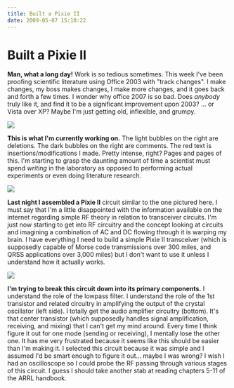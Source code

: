 ```yaml
---
title: Built a Pixie II
date: 2009-05-07 15:10:22
---
```


# Built a Pixie II

__Man, what a long day!__ Work is so tedious sometimes. This week I've been proofing scientific literature using Office 2003 with "track changes". I make changes, my boss makes changes, I make more changes, and it goes back and forth a few times. I wonder why office 2007 is so bad. Does _anybody_ truly like it, and find it to be a significant improvement upon 2003? ... or Vista over XP? Maybe I'm just getting old, inflexible, and grumpy.

<div class="text-center img-border">

[![](https://swharden.com/static/2009/05/07/proofread_thumb.jpg)](https://swharden.com/static/2009/05/07/proofread.jpg)

</div>

__This is what I'm currently working on.__ The light bubbles on the right are deletions. The dark bubbles on the right are comments. The red text is insertions/modifications I made. Pretty intense, right? Pages and pages of this. I'm starting to grasp the daunting amount of time a scientist must spend _writing_ in the laboratory as opposed to performing actual experiments or even doing literature research.

<div class="text-center img-border">

![](https://swharden.com/static/2009/05/07/pixie2.jpg)

</div>

__Last night I assembled a Pixie II__ circuit similar to the one pictured here. I must say that I'm a little disappointed with the information available on the internet regarding simple RF theory in relation to transceiver circuits. I'm just now starting to get into RF circuitry and the concept looking at circuits and imagining a combination of AC and DC flowing through it is warping my brain. I have everything I need to build a simple Pixie II transceiver (which is supposedly capable of Morse code transmissions over 300 miles, and QRSS applications over 3,000 miles) but I don't want to use it unless I understand how it actually works.

<div class="text-center">

![](https://swharden.com/static/2009/05/07/pixie2transceiver.gif)

</div>

__I'm trying to break this circuit down into its primary components.__ I understand the role of the lowpass filter. I understand the role of the 1st transistor and related circuitry in amplifying the output of the crystal oscillator (left side). I totally get the audio amplifier circuitry (bottom). It's that center transistor (which supposedly handles signal amplification, receiving, and mixing) that I can't get my mind around. Every time I think figure it out for one mode (sending or receiving), I mentally lose the other one. It has me very frustrated because it seems like this should be easier than I'm making it. I selected this circuit because it was simple and I assumed I'd be smart enough to figure it out... maybe I was wrong? I wish I had an oscilloscope so I could probe the RF passing through various stages of this circuit. I guess I should take another stab at reading chapters 5-11 of the ARRL handbook.

